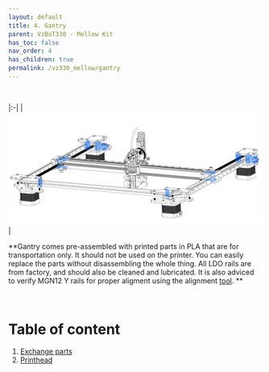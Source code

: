 ```yaml
---
layout: default
title: 4. Gantry
parent: VzBoT330 - Mellow Kit
has_toc: false
nav_order: 4
has_children: true
permalink: /vz330_mellow/gantry
---
```


<br/>

|:-|
| ![Overview](../assets/images/manual/vz330_mellow/gantry/overview.png) |   


**Gantry comes pre-assembled with printed parts in PLA that are for transportation only. It should not be used on the printer. You can easily replace the parts without disassembling the whole thing. All LDO rails are from factory, and should also be cleaned and lubricated. It is also adviced to verify MGN12 Y rails for proper aligment using the alignment [tool](https://github.com/VzBoT3D/VzBoT-Vz330/blob/master/Assemblies%20BOM%20and%20STL/Alignment%20Tools/MGN12-alignment%20tool.stl). **

<br/>

# Table of content

1. [Exchange parts](./gantry/change_parts)
2. [Printhead](./gantry/printhead)

